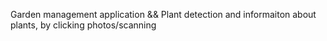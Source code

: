 Garden management application
&&
Plant detection and informaiton about plants, by clicking photos/scanning 
 
